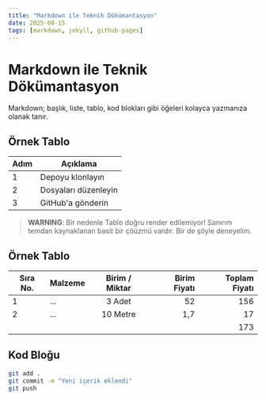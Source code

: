 ```yaml
---
title: "Markdown ile Teknik Dökümantasyon"
date: 2025-08-15
tags: [markdown, jekyll, github-pages]
---
```


# Markdown ile Teknik Dökümantasyon

Markdown; başlık, liste, tablo, kod blokları gibi öğeleri kolayca yazmanıza olanak tanır.

## Örnek Tablo
| Adım | Açıklama |
|------|----------|
| 1    | Depoyu klonlayın |
| 2    | Dosyaları düzenleyin |
| 3    | GitHub'a gönderin |

> **WARNING**: Bir nedenle Tablo doğru render edilemiyor! Sanırım temdan kaynaklanan basit bir çöüzmü vardır. Bir de şöyle deneyelim.

## Örnek Tablo
| Sıra No. | Malzeme | Birim / Miktar | Birim Fiyatı | Toplam Fiyatı |
| -------- | ------- | :------------: | -----------: | ------------: |
| 1        | ...     |     3 Adet     |           52 |           156 |
| 2        | ...     |    10 Metre    |          1,7 |            17 |
|          |         |                |              |           173 |

## Kod Bloğu
```bash
git add .
git commit -m "Yeni içerik eklendi"
git push
```
